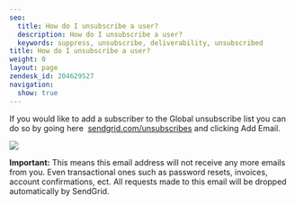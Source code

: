 ```yaml
---
seo:
  title: How do I unsubscribe a user?
  description: How do I unsubscribe a user?
  keywords: suppress, unsubscribe, deliverability, unsubscribed
title: How do I unsubscribe a user?
weight: 0
layout: page
zendesk_id: 204629527
navigation:
  show: true
---
```


If you would like to add a subscriber to the Global unsubscribe list you can do so by going here&nbsp; [sendgrid.com/unsubscribes](https://sendgrid.com/unsubscribes) and clicking Add Email.&nbsp;

![]({{root_url}}/images/Screen_Shot_2015-02-09_at_2.19.03_PM.png)

**Important:** This means this email address will not receive any more emails from you. Even transactional ones such as password resets, invoices, account confirmations, ect. All requests made to this email will be dropped automatically by SendGrid.&nbsp;

